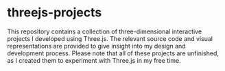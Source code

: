 # threejs-projects

This repository contains a collection of three-dimensional interactive projects I developed using Three.js. The relevant source code and visual representations are provided to give insight into my design and development process. Please note that all of these projects are unfinished, as I created them to experiment with Three.js in my free time.
